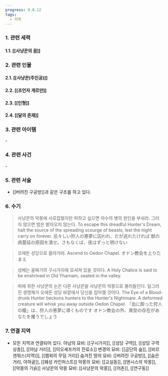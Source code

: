```yaml
---
progress: 0.0.12
tags:
  - 지역
---
```

### 1. 관련 세력 
#### 1.1. [[사냥꾼의 꿈]]

### 2. 관련 인물
#### 2.1. [[사냥꾼(주인공)]]
#### 2.2. [[조언자 게르만]]
#### 2.3. [[인형]]
#### 2.4. [[달의 존재]]

### 3. 관련 아이템
\-

### 4. 관련 사건
\-

### 5. 관련 서술
- [[버려진 구공방]]과 같은 구조를 하고 있다.
### 6. 수기

> 사냥꾼의 악몽에 사로잡혔지만 피하고 싶으면
야수의 병의 원인을 부숴라. 그러지 않으면 밤은 밝아오지 않는다.
To escape this dreadful Hunter's Dream, halt the source
of the spreading scourge of beasts, lest the night carry on forever.
忌々しい狩人の悪夢に囚われ、だが逃れたければ
獣の病蔓延の原因を潰せ。さもなくば、夜はずっと明けない

>오에돈 성당으로 올라가라.
Ascend to Oedon Chapel.
オドン教会を上りたまえ

>성배는 골짜기의 구시가지에 모셔져 있을 것이다.
A Holy Chalice is said to be enshrined
in Old Yharnam, seated in the valley.

>피에 취한 사냥꾼의 눈은 다른 사냥꾼을 사냥꾼의 악몽으로 불러들인다.
일그러진 생명체가 오에돈 성당 바깥에서 당신을 잡아챌 것이다.
The Eye of a Blood-drunk Hunter beckons hunters to the
Hunter's Nightmare. A deformed creature will whisk you away
outside Oedon Chapel.
「血に酔った狩人の瞳」は、狩人の悪夢に導くものです
オドン教会の外、異型の存在があなたを攫うでしょう

### 7. 연결 지역
- 모든 지역과 연결되어 있다.
야남의 묘비: [[구시가지]], [[성당 구역]], [[성당 구역 상층]], [[야남 거리]], [[이오셰프카의 진료소]]
변경의 묘비: [[금단의 숲]], [[비르겐워스(지역)]], [[헴윅의 무덤 거리]]
숨겨진 땅의 묘비: [[버려진 구공방]], [[숨은 거리, 야하굴]], [[폐성 카인허스트]]
악몽의 묘비: [[교실동]], [[멘시스의 악몽]], [[악몽의 기슭]]
사냥꾼의 악몽 묘비: [[사냥꾼의 악몽]], [[어촌]], [[연구동]]